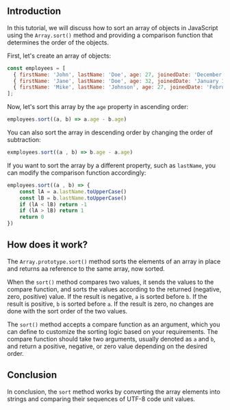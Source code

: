 

## Introduction

In this tutorial, we will discuss how to sort an array of objects in JavaScript using the `Array.sort()` method and providing a comparison function that determines the order of the objects.

First, let's create an array of objects:

```js
const employees = [
  { firstName: 'John', lastName: 'Doe', age: 27, joinedDate: 'December 15, 2017' },
  { firstName: 'Jane', lastName: 'Doe', age: 32, joinedDate: 'January 1, 2018' },
  { firstName: 'Mike', lastName: 'Johnson', age: 27, joinedDate: 'February 1, 2018' },
];

```

Now, let's sort this array by the `age` property in ascending order:

```js
employees.sort((a, b) => a.age - b.age)
```


You can also sort the array in descending order by changing the order of subtraction:

```js
exmployees.sort((a , b) => b.age - a.age)
```

If you want to sort the array by a different property, such as `lastName`, you can modify the comparison function accordingly:

```js
employees.sort((a , b) => {
	const lA = a.lastName.toUpperCase()
	const lB = b.lastName.toUpperCase()
	if (lA < lB) return -1
	if (lA > lB) return 1
	return 0
})
```

## How does it work?

The `Array.prototype.sort()` method sorts the elements of an array in place and returns aa reference to the same array, now sorted. 

When the `sort()` method compares two values, it sends the values to the compare function, and sorts the values according to the returned (negative, zero, positive) value. If the result is negative, `a` is sorted before `b`. If the result is positive, `b` is sorted before `a`. If the result is zero, no changes are done with the sort order of the two values.

The `sort()` method accepts a compare function as an argument, which you can define to customize the sorting logic based on your requirements. The compare function should take two arguments, usually denoted as `a` and `b`, and return a positive, negative, or zero value depending on the desired order.

## Conclusion

In conclusion, the `sort` method works by converting the array elements into strings and comparing their sequences of UTF-8 code unit values. 


